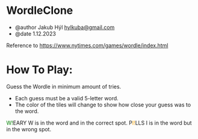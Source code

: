 # WordleClone

* @author Jakub Hýl <hylkuba@gmail.com>
* @date 1.12.2023

Reference to <https://www.nytimes.com/games/wordle/index.html>

# How To Play:
Guess the Wordle in minimum amount of tries.
* Each guess must be a valid 5-letter word.
* The color of the tiles will change to show how close your guess was to the word.

<span style="color:green;">W!</span>EARY
W is in the word and in the correct spot.
P<span style="color:orange;">I!</span>LLS
I is in the word but in the wrong spot.